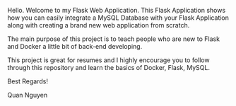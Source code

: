 Hello. Welcome to my Flask Web Application. This Flask Application shows how you can easily
integrate a MySQL Database with your Flask Application along with creating a brand new web
application from scratch.

The main purpose of this project is to teach people who are new to Flask and Docker a little bit of
back-end developing.

This project is great for resumes and I highly encourage you to follow through this repository and
learn the basics of Docker, Flask, MySQL.

Best Regards!

Quan Nguyen
